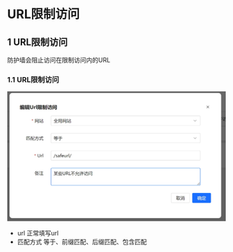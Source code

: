 # URL限制访问
 
## 1 URL限制访问 
防护墙会阻止访问在限制访问内的URL
### 1.1 URL限制访问

![URL限制访问](/images/urlblack.png)
 
 - url 
 正常填写url
 - 匹配方式
 等于、前缀匹配、后缀匹配、包含匹配
 